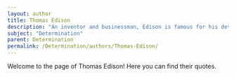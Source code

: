 ```yaml
---
layout: author
title: Thomas Edison
description: "An inventor and businessman, Edison is famous for his determination and perseverance in the face of thousands of failures, leading to the invention of the electric light bulb."
subject: "Determination"
parent: Determination
permalink: /Determination/authors/Thomas-Edison/
---
```


Welcome to the page of Thomas Edison! Here you can find their quotes.
